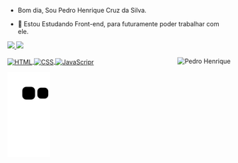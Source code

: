 - Bom dia, Sou Pedro Henrique Cruz da Silva.

- 📕 Estou Estudando Front-end, para futuramente poder trabalhar com ele.

<div>
  <a href="https://github.com/PedroHenriqueCruzdaSilva/Pedro-Henrique-Cruz-da-Silva">
  <img height="180em" src="https://github-readme-stats.vercel.app/api?username=PedroHenriqueCruzdaSilva&show_icons=true&theme=dark">
  <img height="180em" src="https://github-readme-stats.vercel.app/api/top-langs/?username=PedroHenriqueCruzdaSilva&theme=dark">
</div>
  
  <div style="display: inline_block"><br>
    <img align="center" alt="HTML" height="auto" width="auto" src="https://img.shields.io/badge/HTML-239120?style=for-the-badge&logo=html5&logoColor=white">
    <img align="center" alt="CSS" height="auto" width="auto" src="https://img.shields.io/badge/CSS-239120?&style=for-the-badge&logo=css3&logoColor=white">
    <img align="center" alt="JavaScripr" height="auto" width="auto" src="https://img.shields.io/badge/JavaScript-323330?style=for-the-badge&logo=javascript&logoColor=F7DF1E">
    <img align="right" alt="Pedro Henrique" src="https://picrew.me/shareImg/org/202207/166929_IzlewNhu.png">
  </div>
  
   ![Snake animation](https://github.com/rafaballerini/rafaballerini/blob/output/github-contribution-grid-snake.svg)
